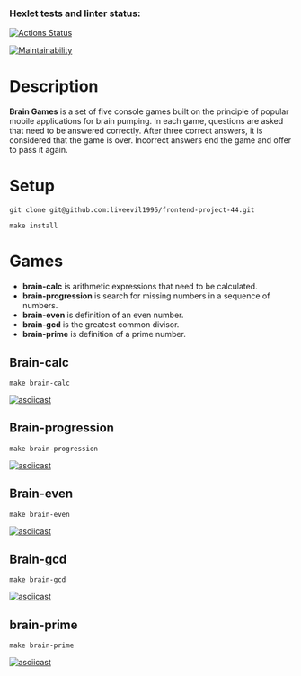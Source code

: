 ### Hexlet tests and linter status:
[![Actions Status](https://github.com/liveevil1995/frontend-project-44/workflows/hexlet-check/badge.svg)](https://github.com/liveevil1995/frontend-project-44/actions)

[![Maintainability](https://api.codeclimate.com/v1/badges/e8ec9c543fa4bf558fbf/maintainability)](https://codeclimate.com/github/liveevil1995/frontend-project-44/maintainability)

# Description

**Brain Games** is a set of five console games built on the principle of popular mobile applications for brain pumping. In each game, questions are asked that need to be answered correctly. After three correct answers, it is considered that the game is over. Incorrect answers end the game and offer to pass it again.

# Setup
```
git clone git@github.com:liveevil1995/frontend-project-44.git
```

```
make install
```

# Games

* **brain-calc** is arithmetic expressions that need to be calculated.
* **brain-progression** is search for missing numbers in a sequence of numbers.
* **brain-even** is definition of an even number.
* **brain-gcd** is the greatest common divisor.
* **brain-prime** is definition of a prime number.

## Brain-calc

```
make brain-calc
```

[![asciicast](https://asciinema.org/a/560596.svg)](https://asciinema.org/a/560596)

## Brain-progression

```
make brain-progression
```

[![asciicast](https://asciinema.org/a/560598.svg)](https://asciinema.org/a/560598)

## Brain-even

```
make brain-even
```

[![asciicast](https://asciinema.org/a/560600.svg)](https://asciinema.org/a/560600)

## Brain-gcd

```
make brain-gcd
```

[![asciicast](https://asciinema.org/a/560602.svg)](https://asciinema.org/a/560602)

## brain-prime

```
make brain-prime
```

[![asciicast](https://asciinema.org/a/560605.svg)](https://asciinema.org/a/560605)